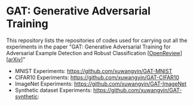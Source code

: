 # GAT: Generative Adversarial Training

This repository lists the repositories of codes used for carrying out all the experiments in the paper "GAT: Generative Adversarial Training for Adversarial Example Detection and Robust Classification [[OpenReview](https://openreview.net/forum?id=SJeQEp4YDH)] [[arXiv](https://arxiv.org/abs/1905.11475)]"

- MNIST Experiments: https://github.com/xuwangyin/GAT-MNIST
- CIFAR10 Experiments: https://github.com/xuwangyin/GAT-CIFAR10
- ImageNet Experiments: https://github.com/xuwangyin/GAT-ImageNet
- Synthetic dataset Experiments: https://github.com/xuwangyin/GAT-synthetic: 

